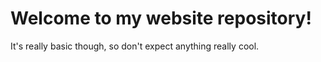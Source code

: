 # Welcome to my website repository!
It's really basic though, so don't expect anything really cool.
